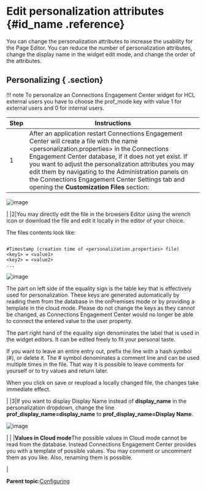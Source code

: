 # Edit personalization attributes {#id_name .reference}

You can change the personalization attributes to increase the usability for the Page Editor. You can reduce the number of personalization attributes, change the display name in the widget edit mode, and change the order of the attributes.

## Personalizing { .section}

!!! note
    To personalize an Connections Engagement Center widget for HCL external users you have to choose the prof\_mode key with value 1 for external users and 0 for internal users.

|Step|Instructions|
|----|------------|
|1|After an application restart Connections Engagement Center will create a file with the name <personalization.properties\> in the Connections Engagement Center database, if it does not yet exist. If you want to adjust the personalization attributes you may edit them by navigating to the Administration panels on the Connections Engagement Center Settings tab and opening the **Customization Files** section:

 ![image](images/image86.png)

|
|2|You may directly edit the file in the browsers Editor using the wrench icon or download the file and edit it locally in the editor of your choice.

 The files contents look like:

 ```

#Timestamp (creation time of <personalization.properties> file)
<key1> = <value1>
<key2> = <value2>
...

```

 ![image](images/image87.png)

 The part on left side of the equality sign is the table key that is effectively used for personalization. These keys are generated automatically by reading them from the database in the onPremises mode or by providing a template in the cloud mode. Please do not change the keys as they cannot be changed, as Connections Engagement Center would no longer be able to connect the entered value to the user property.

 The part right hand of the equality sign denominates the label that is used in the widget editors. It can be edited freely to fit your personal taste.

 If you want to leave an entire entry out, prefix the line with a hash symbol \(\#\), or delete it. The \# symbol denominates a comment line and can be used multiple times in the file. That way it is possible to leave comments for yourself or to try values and return later.

 When you click on save or reupload a locally changed file, the changes take immediate effect.

|
|3|If you want to display Display Name instead of **display\_name** in the personalization dropdown, change the line **prof\_display\_name=display\_name** to **prof\_display\_name=Display Name**.

 ![image](images/image88.png)

|
| |**Values in Cloud mode**The possible values in Cloud mode cannot be read from the database. Instead Connections Engagement Center provides you with a template of possible values. You may comment or uncomment them as you like. Also, renaming them is possible.

|

**Parent topic:**[Configuring](../../connectors/icec/cec-inst-configuring.md)

